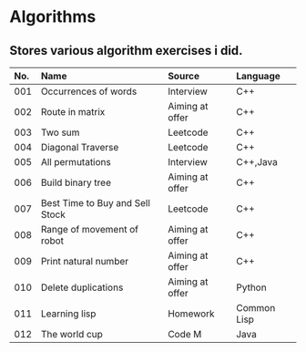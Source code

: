 # Algorithms
Stores various algorithm exercises i did.
---
|No.|Name|Source|Language
|:-|:-|:-|:-|
|001|Occurrences of words|Interview|C++|
|002|Route in matrix|Aiming at offer|C++|
|003|Two sum|Leetcode|C++|
|004|Diagonal Traverse|Leetcode|C++|
|005|All permutations|Interview|C++,Java|
|006|Build binary tree|Aiming at offer|C++|
|007|Best Time to Buy and Sell Stock|Leetcode|C++|
|008|Range of movement of robot|Aiming at offer|C++|
|009|Print natural number|Aiming at offer|C++|
|010|Delete duplications|Aiming at offer|Python|
|011|Learning lisp|Homework|Common Lisp|
|012|The world cup|Code M|Java|
